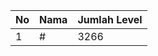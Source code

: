 | No | Nama            | Jumlah Level |
|----|-----------------|--------------|
| 1  | #    |    3266        |
